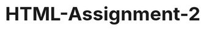 # HTML-Assignment-2
<!--
Name: Olivier J.R Blot-Fouche
File: index.html
Date: 12 February 2025
A multimedia splash page with images, video, and audio.
-->
<!DOCTYPE html>
<html lang="en-US">
  <head>
    <meta charset="utf-8">
    <meta name="viewport" content="width=device-width">
    <title>Mozilla splash page</title>
    <link href='https://fonts.googleapis.com/css?family=Open+Sans:400,700' rel='stylesheet' type='text/css'>
    <style>
      /* header and body setup */

      html {
        font-family: 'Open Sans', sans-serif;
        background: url(pattern.png);
      }

      body {
        width: 100%;
        max-width: 1200px;
        margin: 0 auto;
        background-color: white;
        position: relative;
      }

      /* Header styling */

      header {
        height: 150px;
      }

      header img {
        width: 100px;
        position: absolute;
        right: 32.5px;
        top: 32.5px;
      }

      h1 {
        font-size: 50px;
        line-height: 140px;
        margin: 0 0 0 32.5px;
      }

      /* main section and video styling */

      main {
        background: #ccc;
      }

      article {
        padding: 20px;
      }

      h2 {
        margin-top: 0;
      }

      p {
        line-height: 2;
      }

      iframe {
        float: left;
        margin: 0 20px 20px 0;
        max-width: 100%;
      }

      /* further info links */

      .further-info {
        clear: left;
        padding: 40px 0;
        background: #c13832;
        box-shadow: inset 0 3px 2px rgba(0,0,0,0.5),
                    inset 0 -3px 2px rgba(0,0,0,0.5);
      }

      .further-info a {
        width: 25%;
        display: block;
        float: left;
      }

      .further-info img {
        max-width: 100%;
      }

      .clearfix {
        clear: both;
      }

      /* Red panda image */

      .red-panda img {
        display: block;
        max-width: 100%;
      }
    </style>
  </head>
  <body>
    <header>
      <h1>Mozilla</h1>
      <img src="originals/firefox_logo-only_RGB.png" alt="Firefox">
    </header>

    <main>
      <article>
        <iframe width="560" height="315" src="https://www.youtube.com/embed/dQw4w9WgXcQ" title="YouTube video player" frameborder="0" allowfullscreen></iframe>

        <h2>Rocking the free web</h2>

        <p>Mozilla are a global community of technologists, thinkers, and builders, working together to keep the Internet alive and accessible, so people worldwide can be informed contributors and creators of the Web. We believe this act of human collaboration across an open platform is essential to individual growth and our collective future.</p>

        <p>Click on the images below to find more information about the cool stuff Mozilla does. <a href="https://www.flickr.com/photos/mathiasappel/21675551065/">Red panda picture</a> by Mathias Appel.</p>
      </article>

      <div class="further-info">
        <!-- insert images with srcsets and sizes -->
        <a href="https://www.mozilla.org/en-US/firefox/new/">
          <img src="originals/firefox_logo-only_RGB.png"alt="Firefox">
        </a>
        <a href="https://www.mozilla.org/">
          <img src="originals/mozilla-dinosaur-head.png"alt="Mozzila">
        </a>
        <a href="https://addons.mozilla.org/">
          <img src="originals/firefox-addons.jpg"alt="Add-ons">
        </a>
        <a href="https://developer.mozilla.org/en-US/">
          <img src="originals/mdn.svg" alt="MDN">
        </a>
        <div class="clearfix"></div>
      </div>

      <div class="red-panda">
        <picture>
          <img src="originals/red-panda.jpg" alt="Red Panda">
        </picture>
      </div>

    </main>
  </body>
</html>
